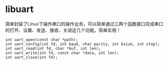 # libuart

简单封装了Linux下操作串口的操作业务，可以简单通过三两个函数接口完成串口的打开、设置、发送、接收、关闭这几个功能。简单实用！
```
int uart_open(const char *path);
int uart_config(int fd, int baud, char parity, int bsize, int stop);
int uart_read(int fd, char *buf, int len);
int uart_write(int fd, const char *data, int len);
int uart_close(int fd);
```
